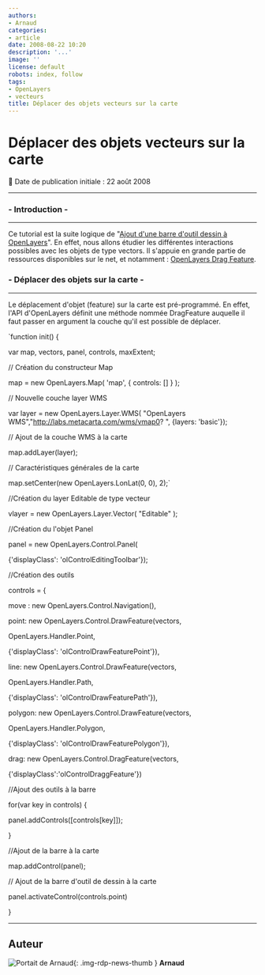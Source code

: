 ```yaml
---
authors:
- Arnaud
categories:
- article
date: 2008-08-22 10:20
description: '...'
image: ''
license: default
robots: index, follow
tags:
- OpenLayers
- vecteurs
title: Déplacer des objets vecteurs sur la carte
---
```


# Déplacer des objets vecteurs sur la carte


:calendar: Date de publication initiale : 22 août 2008


----

### - Introduction -





---


Ce tutorial est la suite logique de "[Ajout d'une barre d'outil dessin à OpenLayers](http://ks356007.kimsufi.com/arno/geotribu/?q=node/26)". En effet, nous allons étudier les différentes interactions possibles avec les objets de type vectors. Il s'appuie en grande partie de ressources disponibles sur le net, et notamment : [OpenLayers Drag Feature](http://www.openlayers.org/dev/examples/drag-feature.html).


### - Déplacer des objets sur la carte -




---


Le déplacement d'objet (feature) sur la carte est pré-programmé. En effet, l'API d'OpenLayers définit une méthode nommée DragFeature auquelle il faut passer en argument la couche qu'il est possible de déplacer.


`function init() {  

var map, vectors, panel, controls, maxExtent;  

// Création du constructeur Map  

map = new OpenLayers.Map( 'map', { controls: [] } );  

// Nouvelle couche layer WMS  

var layer = new OpenLayers.Layer.WMS( "OpenLayers WMS","http://labs.metacarta.com/wms/vmap0? ", {layers: 'basic'});  

// Ajout de la couche WMS à la carte  

map.addLayer(layer);  

// Caractéristiques générales de la carte  

map.setCenter(new OpenLayers.LonLat(0, 0), 2);`


//Création du layer Editable de type vecteur  

vlayer = new OpenLayers.Layer.Vector( "Editable" );  

//Création du l'objet Panel  

panel = new OpenLayers.Control.Panel(  

{'displayClass': 'olControlEditingToolbar'});  

//Création des outils  

controls = {  

move : new OpenLayers.Control.Navigation(),  

point: new OpenLayers.Control.DrawFeature(vectors,  

OpenLayers.Handler.Point,  

{'displayClass': 'olControlDrawFeaturePoint'}),  

line: new OpenLayers.Control.DrawFeature(vectors,  

OpenLayers.Handler.Path,  

{'displayClass': 'olControlDrawFeaturePath'}),  

polygon: new OpenLayers.Control.DrawFeature(vectors,  

OpenLayers.Handler.Polygon,  

{'displayClass': 'olControlDrawFeaturePolygon'}),  

drag: new OpenLayers.Control.DragFeature(vectors,  

{'displayClass':'olControlDraggFeature'})  

//Ajout des outils à la barre  

for(var key in controls) {  

panel.addControls([controls[key]]);  

}  

//Ajout de la barre à la carte  

map.addControl(panel);  

// Ajout de la barre d'outil de dessin à la carte  

panel.activateControl(controls.point)


}














----

## Auteur

![Portait de Arnaud](){: .img-rdp-news-thumb }
**Arnaud**
